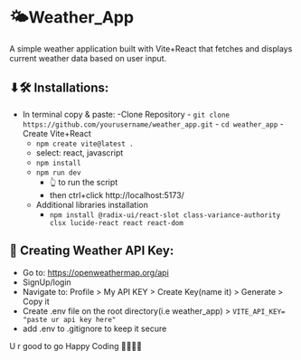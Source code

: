 # 🌤️Weather_App
A simple weather application built with Vite+React that fetches and displays current weather data based on user input.

## ⬇🛠 Installations:
- In terminal copy & paste:
  -Clone Repository
      - `git clone https://github.com/yourusername/weather_app.git`
      - `cd weather_app`
  -Create Vite+React 
    - `npm create vite@latest . `
    -  select: react, javascript
  -  `npm install`
  -  `npm run dev`
      - 👆 to run the script
      -  then ctrl+click http://localhost:5173/
  - Additional libraries installation
    -  `npm install @radix-ui/react-slot class-variance-authority clsx lucide-react react react-dom`

## 🔐 Creating Weather API Key:
- Go to: https://openweathermap.org/api
- SignUp/login
- Navigate to: Profile > My API KEY > Create Key(name it) > Generate > Copy it
- Create .env file on the root directory(i.e weather_app) > `VITE_API_KEY= "paste ur api key here"`
- add .env to .gitignore to keep it secure

U r good to go 
Happy Coding 👨‍💻👩‍💻
